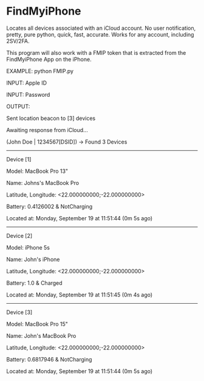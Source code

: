 # FindMyiPhone
Locates all devices associated with an iCloud account. No user notification, pretty, pure python, quick, fast, accurate. Works for any account, including 2SV/2FA.

This program will also work with a FMIP token that is extracted from the FindMyiPhone App on the iPhone. 

EXAMPLE:
python FMIP.py

INPUT: Apple ID 

INPUT: Password

OUTPUT:

Sent location beacon to [3] devices

Awaiting response from iCloud...

(John Doe | 1234567[DSID]) -> Found 3 Devices

___

Device [1]

Model: MacBook Pro 13"

Name: Johns's MacBook Pro

Latitude, Longitude: <22.000000000;-22.000000000>

Battery: 0.4126002 & NotCharging

Located at: Monday, September 19 at 11:51:44 (0m 5s ago)

____

Device [2]

Model: iPhone 5s

Name: John's iPhone

Latitude, Longitude: <22.000000000;-22.000000000>

Battery: 1.0 & Charged

Located at: Monday, September 19 at 11:51:45 (0m 4s ago)

____

Device [3]

Model: MacBook Pro 15"

Name: John's MacBook Pro

Latitude, Longitude: <22.000000000;-22.000000000>

Battery: 0.6817946 & NotCharging

Located at: Monday, September 19 at 11:51:44 (0m 5s ago)
